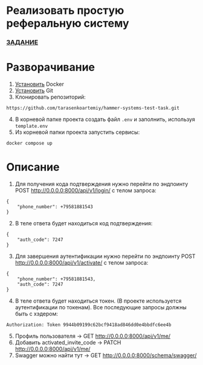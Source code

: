 # Реализовать простую реферальную систему
### [ЗАДАНИЕ](https://docs.yandex.ru/docs/view?url=ya-disk-public%3A%2F%2FsIkUIoDPKjKqu5Y8u3%2BpM3wtbcyGG4QhBctk2RNusLzVSR6RmgFjlwdE82mJ9iBHq%2FJ6bpmRyOJonT3VoXnDag%3D%3D&name=%D0%A2%D0%B5%D1%81%D1%82%D0%BE%D0%B2%D0%BE%D0%B5%20%D0%B7%D0%B0%D0%B4%D0%B0%D0%BD%D0%B8%D0%B5%20%D0%B4%D0%BB%D1%8F%20Python%20%D1%80%D0%B0%D0%B7%D1%80%D0%B0%D0%B1%D0%BE%D1%82%D1%87%D0%B8%D0%BA%D0%B0-2.docx)
# Разворачивание
1. [Установить](https://docs.docker.com/compose/install/) Docker 
2. [Установить](https://git-scm.com/downloads) Git
3. Клонировать репозиторий:
```no-highlight
https://github.com/tarasenkoartemiy/hammer-systems-test-task.git
```
4. В корневой папке проекта создать файл `.env` и заполнить, используя `template.env`
5. Из корневой папки проекта запустить сервисы:
```no-highlight
docker compose up
```
# Описание
1. Для получения кода подтверждения нужно перейти по эндпоинту POST http://0.0.0.0:8000/api/v1/login/ c телом запроса:
```no-highlight
{
    "phone_number": +79581881543
}
```
2. В теле ответа будет находиться код подтверждения:
```no-highlight
{
    "auth_code": 7247
}
```
3. Для завершения аутентификации нужно перейти по эндпоинту POST http://0.0.0.0:8000/api/v1/activate/ c телом запроса:
```no-highlight
{   
    "phone_number": +79581881543,
    "auth_code": 7247
}
```
4. В теле ответа будет находиться токен. (В проекте используется аутентификации по токенам). Все последующие запросы должны быть с хэдером:
```no-highlight
Authorization: Token 9944b09199c62bcf9418ad846dd0e4bbdfc6ee4b
```
5. Профиль пользователя -> GET http://0.0.0.0:8000/api/v1/me/
6. Добавить activated_invite_code -> PATCH http://0.0.0.0:8000/api/v1/me/
7. Swagger можно найти тут -> GET http://0.0.0.0:8000/schema/swagger/